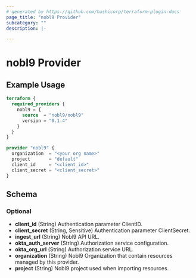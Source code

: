 ```yaml
---
# generated by https://github.com/hashicorp/terraform-plugin-docs
page_title: "nobl9 Provider"
subcategory: ""
description: |-

---
```


# nobl9 Provider



## Example Usage

```terraform
terraform {
  required_providers {
    nobl9 = {
      source  = "nobl9/nobl9"
      version = "0.1.4"
    }
  }
}

provider "nobl9" {
  organization  = "<your org name>"
  project       = "default"
  client_id     = "<client_id>"
  client_secret = "<client_secret>"
}
```

<!-- schema generated by tfplugindocs -->
## Schema

### Optional

- **client_id** (String) Authentication parameter ClientID.
- **client_secret** (String, Sensitive) Authentication parameter ClientSecret.
- **ingest_url** (String) Nobl9 API URL.
- **okta_auth_server** (String) Authorization service configuration.
- **okta_org_url** (String) Authorization service URL.
- **organization** (String) Nobl9 Organization that contain resources managed by this provider.
- **project** (String) Nobl9 project used when importing resources.
